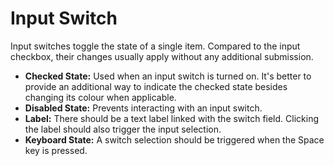 # Input Switch

Input switches toggle the state of a single item. Compared to the input checkbox, their changes usually apply without any additional submission.

- **Checked State:** Used when an input switch is turned on. It's better to provide an additional way to indicate the checked state besides changing its colour when applicable.
- **Disabled State:** Prevents interacting with an input switch.
- **Label:** There should be a text label linked with the switch field. Clicking the label should also trigger the input selection.
- **Keyboard State:** A switch selection should be triggered when the Space key is pressed.
